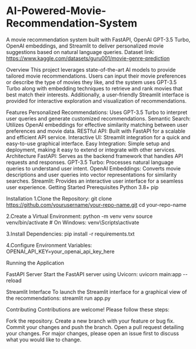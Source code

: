 # AI-Powered-Movie-Recommendation-System
A movie recommendation system built with FastAPI, OpenAI GPT-3.5 Turbo, OpenAI embeddings, and Streamlit to deliver personalized movie suggestions based on natural language queries.
Dataset link: https://www.kaggle.com/datasets/guru001/movie-genre-prediction

Overview
This project leverages state-of-the-art AI models to provide tailored movie recommendations. Users can input their movie preferences or describe the type of movies they like, and the system uses GPT-3.5 Turbo along with embedding techniques to retrieve and rank movies that best match their interests. Additionally, a user-friendly Streamlit interface is provided for interactive exploration and visualization of recommendations.

Features
Personalized Recommendations: Uses GPT-3.5 Turbo to interpret user queries and generate customized recommendations.
Semantic Search: Utilizes OpenAI embeddings for effective similarity matching between user preferences and movie data.
RESTful API: Built with FastAPI for a scalable and efficient API service.
Interactive UI: Streamlit integration for a quick and easy-to-use graphical interface.
Easy Integration: Simple setup and deployment, making it easy to extend or integrate with other services.
Architecture
FastAPI: Serves as the backend framework that handles API requests and responses.
GPT-3.5 Turbo: Processes natural language queries to understand user intent.
OpenAI Embeddings: Converts movie descriptions and user queries into vector representations for similarity searches.
Streamlit: Provides an interactive user interface for a seamless user experience.
Getting Started
Prerequisites
Python 3.8+
pip

Installation
1.Clone the Repository:
git clone https://github.com/yourusername/your-repo-name.git
cd your-repo-name

2.Create a Virtual Environment:
python -m venv venv
source venv/bin/activate  # On Windows: venv\Scripts\activate

3.Install Dependencies:
pip install -r requirements.txt

4.Configure Environment Variables:
OPENAI_API_KEY=your_openai_api_key_here

Running the Application

FastAPI Server
Start the FastAPI server using Uvicorn: uvicorn main:app --reload

Streamlit Interface
To launch the Streamlit interface for a graphical view of the recommendations:
streamlit run app.py


Contributing
Contributions are welcome! Please follow these steps:

Fork the repository.
Create a new branch with your feature or bug fix.
Commit your changes and push the branch.
Open a pull request detailing your changes.
For major changes, please open an issue first to discuss what you would like to change.
